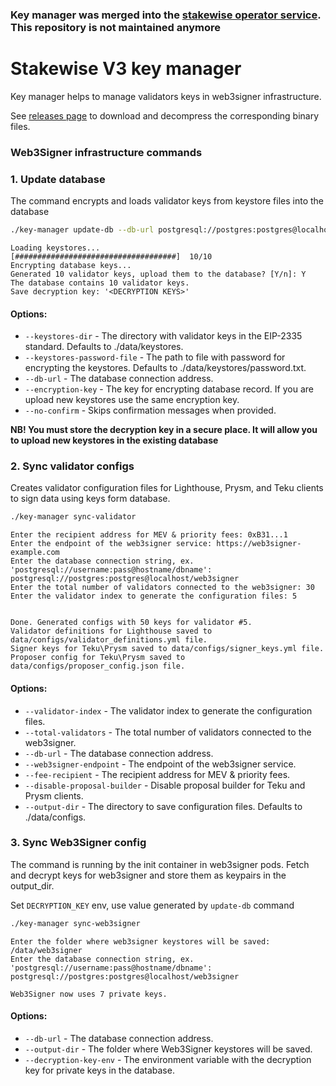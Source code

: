 ### Key manager was merged into the [stakewise operator service](https://github.com/stakewise/v3-operator). This repository is not maintained anymore

# Stakewise V3 key manager

Key manager helps to manage validators keys in web3signer infrastructure.

See [releases page](https://github.com/stakewise/key-manager/releases) to download and decompress the corresponding binary files.

### Web3Signer infrastructure commands

### 1. Update database
The command encrypts and loads validator keys from keystore files into the database

```bash
./key-manager update-db --db-url postgresql://postgres:postgres@localhost:5432/web3signer --keystores-dir ./data/keystores --keystores-password-file ./data/keystores/password.txt
```
```
Loading keystores...              [####################################]  10/10
Encrypting database keys...
Generated 10 validator keys, upload them to the database? [Y/n]: Y
The database contains 10 validator keys.
Save decryption key: '<DECRYPTION KEYS>'
```
#### Options:
- `--keystores-dir` - The directory with validator keys in the EIP-2335 standard. Defaults to ./data/keystores.
- `--keystores-password-file` - The path to file with password for encrypting the keystores. Defaults to ./data/keystores/password.txt.
- `--db-url` - The database connection address.
- `--encryption-key` - The key for encrypting database record. If you are upload new keystores use the same encryption key.
- `--no-confirm` - Skips confirmation messages when provided.

**NB! You must store the decryption key in a secure place.
It will allow you to upload new keystores in the existing database**

### 2. Sync validator configs
Creates validator configuration files for Lighthouse, Prysm, and Teku clients to sign data using keys form database.
```bash
./key-manager sync-validator
```
```
Enter the recipient address for MEV & priority fees: 0xB31...1
Enter the endpoint of the web3signer service: https://web3signer-example.com
Enter the database connection string, ex. 'postgresql://username:pass@hostname/dbname': postgresql://postgres:postgres@localhost/web3signer
Enter the total number of validators connected to the web3signer: 30
Enter the validator index to generate the configuration files: 5


Done. Generated configs with 50 keys for validator #5.
Validator definitions for Lighthouse saved to data/configs/validator_definitions.yml file.
Signer keys for Teku\Prysm saved to data/configs/signer_keys.yml file.
Proposer config for Teku\Prysm saved to data/configs/proposer_config.json file.

```
#### Options:
- `--validator-index` - The validator index to generate the configuration files.
- `--total-validators` - The total number of validators connected to the web3signer.
- `--db-url` - The database connection address.
- `--web3signer-endpoint` - The endpoint of the web3signer service.
- `--fee-recipient` - The recipient address for MEV & priority fees.
- `--disable-proposal-builder` - Disable proposal builder for Teku and Prysm clients.
- `--output-dir` - The directory to save configuration files. Defaults to ./data/configs.


### 3. Sync Web3Signer config

The command is running by the init container in web3signer pods.
Fetch and decrypt keys for web3signer and store them as keypairs in the output_dir.

Set `DECRYPTION_KEY` env, use value generated by `update-db` command
```bash
./key-manager sync-web3signer
```
```
Enter the folder where web3signer keystores will be saved: /data/web3signer
Enter the database connection string, ex. 'postgresql://username:pass@hostname/dbname': postgresql://postgres:postgres@localhost/web3signer

Web3Signer now uses 7 private keys.
```
#### Options:
- `--db-url` - The database connection address.
- `--output-dir` - The folder where Web3Signer keystores will be saved.
- `--decryption-key-env` - The environment variable with the decryption key for private keys in the database.
